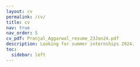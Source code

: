 ```yaml
---
layout: cv
permalink: /cv/
title: cv
nav: true
nav_order: 5
cv_pdf: Pranjal_Aggarwal_resume_23Jan24.pdf
description: Looking for summer internships 2024.
toc:
  sidebar: left
---
```


<!-- <center>
If the embedded version does not work, you can download a copy <a href="/assets/pdf/Pranjal_Aggarwal_resume_23Jan24.pdf" target="_blank">here</a>.
<p></p>
<object data="/assets/pdf/CV_Gearty.pdf#view=FitH&pagemode=none" width="100%" height="1190px" type="application/pdf">
    <embed src="/assets/pdf/Pranjal_Aggarwal_resume_23Jan24_dark.pdf" width="100%" height="1190px" type="application/pdf" />
</object>
</center> -->

